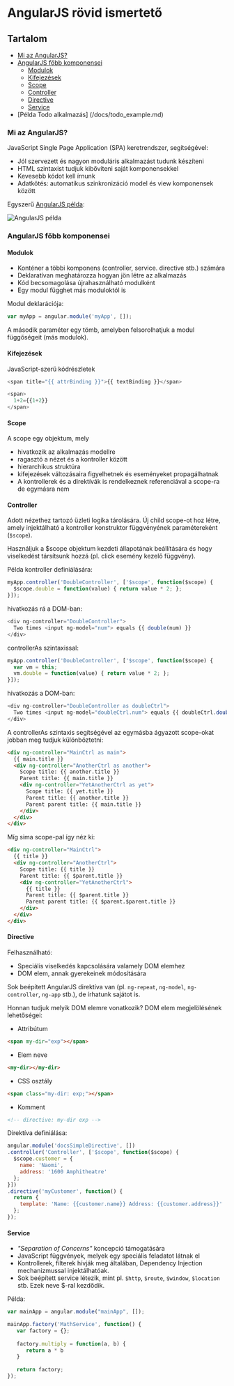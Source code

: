 # AngularJS rövid ismertető

## Tartalom
* [Mi az AngularJS?](#mi-az-angularjs)
* [AngularJS főbb komponensei](#angularjs-főbb-komponensei)
  * [Modulok](#modulok)
  * [Kifejezések](#kifejezések)
  * [Scope](#scope)
  * [Controller](#controller)
  * [Directive](#directive)
  * [Service](#service)
* [Példa Todo alkalmazás] (/docs/todo_example.md)

### Mi az AngularJS? 
JavaScript Single Page Application (SPA) keretrendszer, segítségével: 
* Jól szervezett és nagyon moduláris alkalmazást tudunk készíteni
* HTML szintaxist tudjuk kibővíteni saját komponensekkel 
* Kevesebb kódot kell írnunk 
* Adatkötés: automatikus szinkronizáció model és view komponensek között

Egyszerű [AngularJS példa](http://plnkr.co/edit/4jJrc09GRrUbFQpFgygR?p=preview):

![AngularJS példa](images/img8.png)

### AngularJS főbb komponensei

#### Modulok
* Konténer a többi komponens (controller, service. directive stb.) számára
* Deklaratívan meghatározza hogyan jön létre az alkalmazás
* Kód becsomagolása újrahasználható modulként
* Egy modul függhet más moduloktól is

Modul deklarációja:

```javascript
var myApp = angular.module('myApp', []);
```

A második paraméter egy tömb, amelyben felsorolhatjuk a modul függőségeit (más modulok).

#### Kifejezések 
JavaScript-szerű kódrészletek

```javascript
<span title="{{ attrBinding }}">{{ textBinding }}</span>
```

```javascript
<span>
  1+2={{1+2}}
</span>
```

#### Scope
A scope egy objektum, mely 
* hivatkozik az alkalmazás modellre
* ragasztó a nézet és a kontroller között
* hierarchikus struktúra
* kifejezések változásaira figyelhetnek és eseményeket propagálhatnak
* A kontrollerek és a direktívák is rendelkeznek referenciával a scope-ra de egymásra nem

#### Controller
Adott nézethez tartozó üzleti logika tárolására. Új child scope-ot hoz létre, amely injektálható a kontroller konstruktor függvényének paramétereként (`$scope`).

Használjuk a $scope objektum kezdeti állapotának beállítására és hogy viselkedést társítsunk hozzá (pl. click esemény kezelő függvény).

Példa kontroller definiálására:

```javascript
myApp.controller('DoubleController', ['$scope', function($scope) {
  $scope.double = function(value) { return value * 2; };
}]);
```

hivatkozás rá a DOM-ban:

```javascript
<div ng-controller="DoubleController">
  Two times <input ng-model="num"> equals {{ double(num) }}
</div>
```

controllerAs szintaxissal: 

```javascript
myApp.controller('DoubleController', ['$scope', function($scope) {
  var vm = this;
  vm.double = function(value) { return value * 2; };
}]);
```

hivatkozás a DOM-ban:

```javascript
<div ng-controller="DoubleController as doubleCtrl">
  Two times <input ng-model="doubleCtrl.num"> equals {{ doubleCtrl.double(doubleCtrl.num) }}
</div>
```

A controllerAs szintaxis segítségével az egymásba ágyazott scope-okat jobban meg tudjuk különböztetni:

```html
<div ng-controller="MainCtrl as main">
  {{ main.title }}
  <div ng-controller="AnotherCtrl as another">
    Scope title: {{ another.title }}
    Parent title: {{ main.title }}
    <div ng-controller="YetAnotherCtrl as yet">
      Scope title: {{ yet.title }}
      Parent title: {{ another.title }}
      Parent parent title: {{ main.title }}
    </div>
  </div>
</div>
```

Míg sima scope-pal így néz ki: 

```html
<div ng-controller="MainCtrl">
  {{ title }}
  <div ng-controller="AnotherCtrl">
    Scope title: {{ title }}
    Parent title: {{ $parent.title }}
    <div ng-controller="YetAnotherCtrl">
      {{ title }}
      Parent title: {{ $parent.title }}
      Parent parent title: {{ $parent.$parent.title }}
    </div>
  </div>
</div>
```

#### Directive

Felhasználható:
* Speciális viselkedés kapcsolására valamely DOM elemhez
* DOM elem, annak gyerekeinek módosítására

Sok beépített AngularJS direktíva van (pl. `ng-repeat`, `ng-model`, `ng-controller`, `ng-app` stb.), de írhatunk sajátot is.

Honnan tudjuk melyik DOM elemre vonatkozik? DOM elem megjelölésének lehetőségei:
* Attribútum

```html
<span my-dir="exp"></span>
```

* Elem neve 
```html
<my-dir></my-dir>
```
* CSS osztály
```html
<span class="my-dir: exp;"></span>
```
* Komment
```html
<!-- directive: my-dir exp -->
```

Direktíva definiálása:

```javascript
angular.module('docsSimpleDirective', [])
.controller('Controller', ['$scope', function($scope) {
  $scope.customer = {
    name: 'Naomi',
    address: '1600 Amphitheatre'
  };
}])
.directive('myCustomer', function() {
  return {
    template: 'Name: {{customer.name}} Address: {{customer.address}}'
  };
});
```

#### Service
* *"Separation of Concerns"* koncepció támogatására
* JavaScript függvények, melyek egy speciális feladatot látnak el
* Kontrollerek, filterek hívják meg általában, Dependency Injection mechanizmussal injektálhatóak.
* Sok beépített service létezik, mint pl. `$http`, `$route`, `$window`, `$location` stb. Ezek neve $-ral kezdődik.

Példa:

```javascript
var mainApp = angular.module("mainApp", []);

mainApp.factory('MathService', function() {
   var factory = {};
   
   factory.multiply = function(a, b) {
      return a * b
   }
   
   return factory;
});
```



